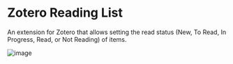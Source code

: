 # Zotero Reading List

An extension for Zotero that allows setting the read status (New, To Read, In Progress, Read, or Not Reading) of items.

![image](https://user-images.githubusercontent.com/26859884/147862773-4cd8e6d3-4444-4c8e-b5b7-6bfe7036ff25.png)
